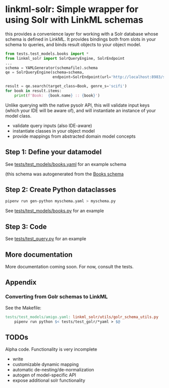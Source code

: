 # linkml-solr: Simple wrapper for using Solr with LinkML schemas

this provides a convenience layer for working with a Solr database
whose schema is defined in LinkML. It provides bindings both from
slots in your schema to queries, and binds result objects to your
object model.

```python
from tests.test_models.books import *
from linkml_solr import SolrQueryEngine, SolrEndpoint
...
schema = YAMLGenerator(schemafile).schema
qe = SolrQueryEngine(schema=schema,
                     endpoint=SolrEndpoint(url='http://localhost:8983/solr/books'))

result = qe.search(target_class=Book, genre_s='scifi')
for book in result.items:
    print(f'Book:  {book.name} :: {book}')
```

Unlike querying with the native pysolr API, this will validate input
keys (which your IDE will be aware of), and will instantiate an
instance of your model class.

 - validate query inputs (also IDE-aware)
 - instantiate classes in your object model
 - provide mappings from abstracted domain model concepts

## Step 1: Define your datamodel

See [tests/test_models/books.yaml](tests/test_models/books.yaml) for an example schema

(this schema was autogenerated from the [Books schema](https://github.com/geneontology/books/tree/master/metadata)

## Step 2: Create Python dataclasses

```bash
pipenv run gen-python myschema.yaml > myschema.py
```

See [tests/test_models/books.py](tests/test_models/books.py) for an example

## Step 3: Code

See [tests/test_query.py](tests/test_query.py) for an example


## More documentation

More documentation coming soon. For now, consult the tests.

## Appendix

### Converting from Golr schemas to LinkML

See the Makefile:

```Makefile
tests/test_models/amigo.yaml: linkml_solr/utils/golr_schema_utils.py
	pipenv run python $< tests/test_golr/*yaml > $@
```

## TODOs

Alpha code. Functionality is very incomplete

 - write
 - customizable dynamic mapping
 - automatic de-nesting/de-normalization
 - autogen of model-specific API
 - expose additional solr functionality
